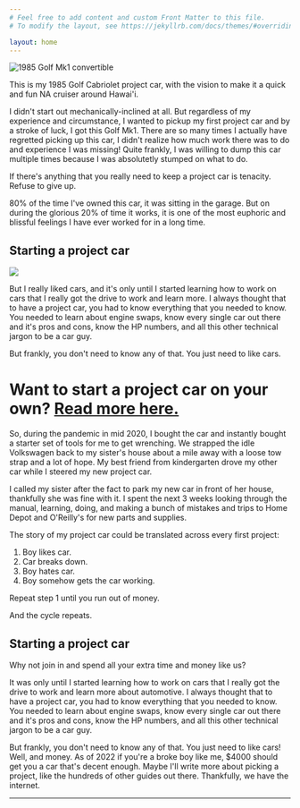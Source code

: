 ```yaml
---
# Feel free to add content and custom Front Matter to this file.
# To modify the layout, see https://jekyllrb.com/docs/themes/#overriding-theme-defaults

layout: home
---
```

![1985 Golf Mk1 convertible](/assets/img/cab.jpg)
<br>

This is my 1985 Golf Cabriolet project car, with the vision to make it a quick and fun NA cruiser around Hawai'i.

I didn't start out mechanically-inclined at all. But regardless of my experience and circumstance, I wanted to pickup my first project car and by a stroke of luck, I got this Golf Mk1. There are so many times I actually have regretted picking up this car, I didn't realize how much work there was to do and experience I was missing! Quite frankly, I was willing to dump this car multiple times because I was absolutetly stumped on what to do. 

If there's anything that you really need to keep a project car is tenacity. Refuse to give up.

80% of the time I've owned this car, it was sitting in the garage. But on during the glorious 20% of time it works, it is one of the most euphoric and blissful feelings I have ever worked for in a long time.

## Starting a project car
![](/assets/img/face.jpg)<br>

But I really liked cars, and it's only until I started learning how to work on cars that I really got the drive to work and learn more. I always thought that to have a project car, you had to know everything that you needed to know. You needed to learn about engine swaps, know every single car out there and it's pros and cons, know the HP numbers, and all this other technical jargon to be a car guy.

But frankly, you don't need to know any of that. You just need to like cars.

Want to start a project car on your own? [Read more here.](/_posts/2022-01-31-firstprojectcar.md)
=======
So, during the pandemic in mid 2020, I bought the car and instantly bought a starter set of tools for me to get wrenching. We strapped the idle Volkswagen back to my sister's house about a mile away with a loose tow strap and a lot of hope. My best friend from kindergarten drove my other car while I steered my new project car.

I called my sister after the fact to park my new car in front of her house, thankfully she was fine with it. I spent the next 3 weeks looking through the manual, learning, doing, and making a bunch of mistakes and trips to Home Depot and O'Reilly's for new parts and supplies.

The story of my project car could be translated across every first project:

1. Boy likes car.
2. Car breaks down.
3. Boy hates car.
4. Boy somehow gets the car working.

Repeat step 1 until you run out of money.

And the cycle repeats.

## Starting a project car

Why not join in and spend all your extra time and money like us?

It was only until I started learning how to work on cars that I really got the drive to work and learn more about automotive. I always thought that to have a project car, you had to know everything that you needed to know. You needed to learn about engine swaps, know every single car out there and it's pros and cons, know the HP numbers, and all this other technical jargon to be a car guy.

But frankly, you don't need to know any of that. You just need to like cars! Well, and money. As of 2022 if you're a broke boy like me, $4000 should get you a car that's decent enough. Maybe I'll write more about picking a project, like the hundreds of other guides out there. Thankfully, we have the internet.


<!--- Want to start a project car on your own?  [Read more here.](/_posts/2022-01-31-firstprojectcar.md)
-->
<hr>

